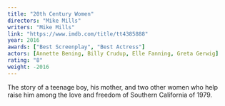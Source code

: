 ```yaml
---
title: "20th Century Women"
directors: "Mike Mills"
writers: "Mike Mills"
link: "https://www.imdb.com/title/tt4385888"
year: 2016
awards: ["Best Screenplay", "Best Actress"]
actors: [Annette Bening, Billy Crudup, Elle Fanning, Greta Gerwig]
rating: "8"
weight: -2016
---
```

The story of a teenage boy, his mother, and two other women who help raise him among the love and freedom of Southern California of 1979.